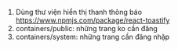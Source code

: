 
1. Dùng thư viện hiển thị thanh thông báo
https://www.npmjs.com/package/react-toastify
2. containers/public: những trang ko cần đăng 
3. containers/system: những trang cần đăng nhập